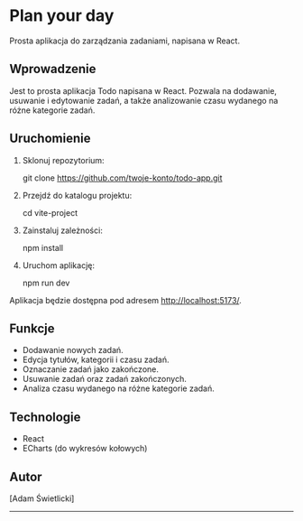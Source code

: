 # Plan your day

Prosta aplikacja do zarządzania zadaniami, napisana w React.


## Wprowadzenie

Jest to prosta aplikacja Todo napisana w React. Pozwala na dodawanie, usuwanie i edytowanie zadań, a także analizowanie czasu wydanego na różne kategorie zadań.

## Uruchomienie

1. Sklonuj repozytorium:


    git clone https://github.com/twoje-konto/todo-app.git

2. Przejdź do katalogu projektu:

   
    cd vite-project
    

3. Zainstaluj zależności:


    npm install


4. Uruchom aplikację:

    
    npm run dev
    

Aplikacja będzie dostępna pod adresem [http://localhost:5173/](http://localhost:5173/).

## Funkcje

- Dodawanie nowych zadań.
- Edycja tytułów, kategorii i czasu zadań.
- Oznaczanie zadań jako zakończone.
- Usuwanie zadań oraz zadań zakończonych.
- Analiza czasu wydanego na różne kategorie zadań.

## Technologie

- React
- ECharts (do wykresów kołowych)

## Autor

[Adam Świetlicki]

---